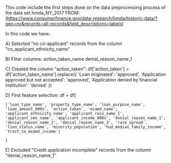 This code include the first steps done on the data preprocessing process of the data set hmda_NY_2017 FROM:
(https://www.consumerfinance.gov/data-research/hmda/historic-data/?geo=ny&records=all-records&field_descriptions=labels)

In this code we have:

A) Selected "no co-applicant" records from the column "co_applicant_ethnicity_name"

B) Filter columns:
  action_taken_name
  denial_reason_name_1
  
C) Created the column "action_taken":
    df['action_taken'] = df['action_taken_name'].replace({ 'Loan originated': 'approved', 'Application approved but not accepted': 'approved', 'Application denied by financial institution': 'denied' })

D) First feature selection:
    df = df[
    
    ['loan_type_name', 'property_type_name', 'loan_purpose_name', 'loan_amount_000s', 'action_taken', 'msamd_name', 'applicant_ethnicity_name', 'applicant_race_name_1', 'applicant_sex_name', 'applicant_income_000s', 'denial_reason_name_1', 'denial_reason_name_2', 'denial_reason_name_3', 'rate_spread', 'lien_status_name', 'minority_population', 'hud_median_family_income', 'tract_to_msamd_income']
    
    ]

E) Excluded "Credit application incomplete" records from the column "denial_reason_name_1"
